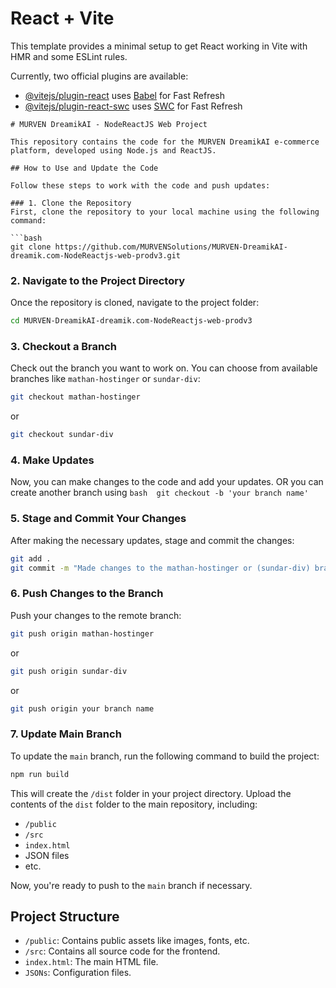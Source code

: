 # React + Vite

This template provides a minimal setup to get React working in Vite with HMR and some ESLint rules.

Currently, two official plugins are available:

- [@vitejs/plugin-react](https://github.com/vitejs/vite-plugin-react/blob/main/packages/plugin-react/README.md) uses [Babel](https://babeljs.io/) for Fast Refresh
- [@vitejs/plugin-react-swc](https://github.com/vitejs/vite-plugin-react-swc) uses [SWC](https://swc.rs/) for Fast Refresh

````
# MURVEN DreamikAI - NodeReactJS Web Project

This repository contains the code for the MURVEN DreamikAI e-commerce platform, developed using Node.js and ReactJS.

## How to Use and Update the Code

Follow these steps to work with the code and push updates:

### 1. Clone the Repository
First, clone the repository to your local machine using the following command:

```bash
git clone https://github.com/MURVENSolutions/MURVEN-DreamikAI-dreamik.com-NodeReactjs-web-prodv3.git
````

### 2. Navigate to the Project Directory

Once the repository is cloned, navigate to the project folder:

```bash
cd MURVEN-DreamikAI-dreamik.com-NodeReactjs-web-prodv3
```

### 3. Checkout a Branch

Check out the branch you want to work on. You can choose from available branches like `mathan-hostinger` or `sundar-div`:

```bash
git checkout mathan-hostinger
```

or

```bash
git checkout sundar-div
```

### 4. Make Updates

Now, you can make changes to the code and add your updates. OR you can create another branch using `bash  git checkout -b 'your branch name' `

### 5. Stage and Commit Your Changes

After making the necessary updates, stage and commit the changes:

```bash
git add .
git commit -m "Made changes to the mathan-hostinger or (sundar-div) branch OR your branch name"
```

### 6. Push Changes to the Branch

Push your changes to the remote branch:

```bash
git push origin mathan-hostinger
```

or

```bash
git push origin sundar-div
```

or

```bash
git push origin your branch name
```

### 7. Update Main Branch

To update the `main` branch, run the following command to build the project:

```bash
npm run build
```

This will create the `/dist` folder in your project directory. Upload the contents of the `dist` folder to the main repository, including:

- `/public`
- `/src`
- `index.html`
- JSON files
- etc.

Now, you're ready to push to the `main` branch if necessary.

## Project Structure

- `/public`: Contains public assets like images, fonts, etc.
- `/src`: Contains all source code for the frontend.
- `index.html`: The main HTML file.
- `JSONs`: Configuration files.
